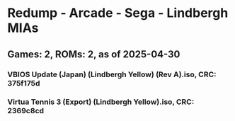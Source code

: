 # Redump - Arcade - Sega - Lindbergh MIAs
## Games: 2, ROMs: 2, as of 2025-04-30

### VBIOS Update (Japan) (Lindbergh Yellow) (Rev A).iso, CRC: 375f175d
### Virtua Tennis 3 (Export) (Lindbergh Yellow).iso, CRC: 2369c8cd
